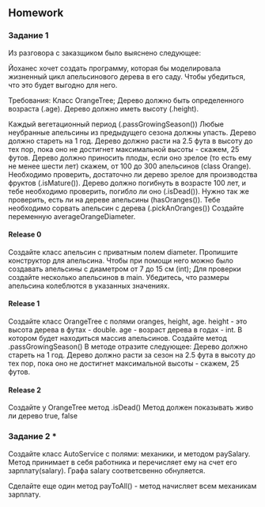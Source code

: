 ##  Homework

### Задание 1 

Из разговора с заказщиком было выяснено следующее:

Йоханес хочет создать программу, которая бы моделировала жизненный цикл апельсинового дерева в его саду. Чтобы убедиться, что это будет выгодно для него.

Требования:
Класс OrangeTree;
Дерево должно быть определенного возраста (.age).
Дерево должно иметь высоту (.height).

Каждый вегетационный период (.passGrowingSeason())
Любые неубранные апельсины из предыдущего сезона должны упасть.
Дерево должно стареть на 1 год.
Дерево должно расти на 2.5 фута в высоту до тех пор, пока оно не достигнет максимальной высоты - скажем, 25 футов.
Дерево должно приносить плоды, если оно зрелое (то есть ему не менее шести лет)
скажем, от 100 до 300 апельсинов (class Orange).
Необходимо проверить, достаточно ли дерево зрелое для производства фруктов (.isMature()).
Дерево должно погибнуть в возрасте 100 лет, и тебе необходимо проверить, погибло ли оно (.isDead()).
Нужно так же проверить, есть ли на дереве апельсины (hasOranges()).
Тебе необходимо сорвать апельсин с дерева (.pickAnOranges())
Cоздайте переменную averageOrangeDiameter.


#### Release 0
Создайте класс апельсин с приватным полем diameter.
Пропишите конструктор для апельсина.
Чтобы при помощи него можно было создавать апельсины с диаметром от 7 до 15 см (int);
Для проверки создайте несколько апельсинов в main.
Убедитесь, что размеры апельсина колеблются в указанных значениях.

#### Release 1
Создайте класс OrangeTree c полями oranges, height, age.
height  - это высота дерева в футах - double.
age - возраст дерева в годах - int.
В котором будет находиться массив апельсинов.
Создайте метод .passGrowingSeason()
В методе отразите следующее:
Дерево должно стареть на 1 год.
Дерево должно расти за сезон на 2.5 фута в высоту до тех пор, пока оно не достигнет максимальной высоты - скажем, 25 футов.

#### Release 2
Создайте у OrangeTree метод .isDead()
Метод должен показывать живо ли дерево true, false
    
### Задание 2 *

Создайте класс AutoService с полями:
механики, и методом paySalary. Метод принимает в себя работника и перечисляет ему на счет его зарплату(salary). Графа salary соответсвенно обнуляется.

Сделайте еще один метод payToAll() - метод начисляет всем механикам зарплату. 
 
